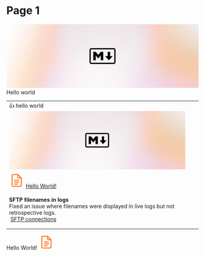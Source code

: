 # Page 1

![](.gitbook/assets/markdown.webp)Hello world



|                                                                                                                                                                                                                                                                                                                                                                                                                                 |   |   |
| ------------------------------------------------------------------------------------------------------------------------------------------------------------------------------------------------------------------------------------------------------------------------------------------------------------------------------------------------------------------------------------------------------------------------------- | - | - |
| :thumbsup: hello world ![](.gitbook/assets/markdown.webp)                                                                                                                                                                                                                                                                                                                                                                       |   |   |
| <img src=".gitbook/assets/icons8-google-docs-20.svg" alt="" data-size="line"> [Hello World!](page-1.md)                                                                                                                                                                                                                                                                                                                         |   |   |
| <p><strong>SFTP filenames in logs</strong><br>Fixed an issue where filenames were displayed in live logs but not retrospective logs.<br><img src="https://files.gitbook.com/v0/b/gitbook-x-prod.appspot.com/o/spaces%2FLYNcUBVQwSkOMG6KjZfz%2Fuploads%2F7ebRB4tRIozWxpBMCAoN%2Ficons8-google-docs-20.svg?alt=media&#x26;token=ac61da4e-764c-452c-b9b5-d65f188769c9" alt=""> <a href="broken-reference">SFTP connections</a></p> |   |   |

Hello World! ![](.gitbook/assets/icons8-google-docs-20.svg)

